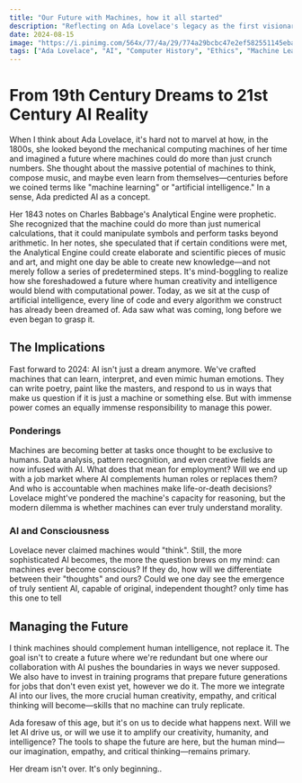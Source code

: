 ```yaml
---
title: "Our Future with Machines, how it all started"
description: "Reflecting on Ada Lovelace's legacy as the first visionary of AI, and how her early understanding of computational potential continues to shape the future of technology.."
date: 2024-08-15
image: "https://i.pinimg.com/564x/77/4a/29/774a29bcbc47e2ef582551145eba93e9.jpg"
tags: ["Ada Lovelace", "AI", "Computer History", "Ethics", "Machine Learning", "Innovation",]
---
```


# From 19th Century Dreams to 21st Century AI Reality

When I think about Ada Lovelace, it's hard not to marvel at how, in the 1800s, she looked beyond the mechanical computing machines of her time and imagined a future where machines could do more than just crunch numbers. She thought about the massive potential of machines to think, compose music, and maybe even learn from themselves—centuries before we coined terms like "machine learning" or "artificial intelligence." In a sense, Ada predicted AI as a concept.

Her 1843 notes on Charles Babbage's Analytical Engine were prophetic. She recognized that the machine could do more than just numerical calculations, that it could manipulate symbols and perform tasks beyond arithmetic. In her notes, she speculated that if certain conditions were met, the Analytical Engine could create elaborate and scientific pieces of music and art, and might one day be able to create new knowledge—and not merely follow a series of predetermined steps. It's mind-boggling to realize how she foreshadowed a future where human creativity and intelligence would blend with computational power. Today, as we sit at the cusp of artificial intelligence, every line of code and every algorithm we construct has already been dreamed of. Ada saw what was coming, long before we even began to grasp it.



## The Implications 

Fast forward to 2024: AI isn't just a dream anymore. We've crafted machines that can learn, interpret, and even mimic human emotions. They can write poetry, paint like the masters, and respond to us in ways that make us question if it is just a machine or something else. But with immense power comes an equally immense responsibility to manage this power.

### Ponderings

 Machines are becoming better at tasks once thought to be exclusive to humans. Data analysis, pattern recognition, and even creative fields are now infused with AI. What does that mean for employment? Will we end up with a job market where AI complements human roles or replaces them? And who is accountable when machines make life-or-death decisions? Lovelace might've pondered the machine's capacity for reasoning, but the modern dilemma is whether machines can ever truly understand morality.

### AI and Consciousness

 Lovelace never claimed machines would "think". Still, the more sophisticated AI becomes, the more the question brews on my mind: can machines ever become conscious? If they do, how will we differentiate between their "thoughts" and ours? Could we one day see the emergence of truly sentient AI, capable of original, independent thought? only time has this one to tell

## Managing the Future 

I think machines should complement human intelligence, not replace it. The goal isn't to create a future where we're redundant but one where our collaboration with AI pushes the boundaries in ways we never supposed. We also have to invest in training programs that prepare future generations for jobs that don't even exist yet, however we do it. The more we integrate AI into our lives, the more crucial human creativity, empathy, and critical thinking will become—skills that no machine can truly replicate. 

Ada foresaw of this age, but it's on us to decide what happens next. Will we let AI drive us, or will we use it to amplify our creativity, humanity, and intelligence? The tools to shape the future are here, but the human mind—our imagination, empathy, and critical thinking—remains primary. 

Her dream isn't over. It's only beginning..

